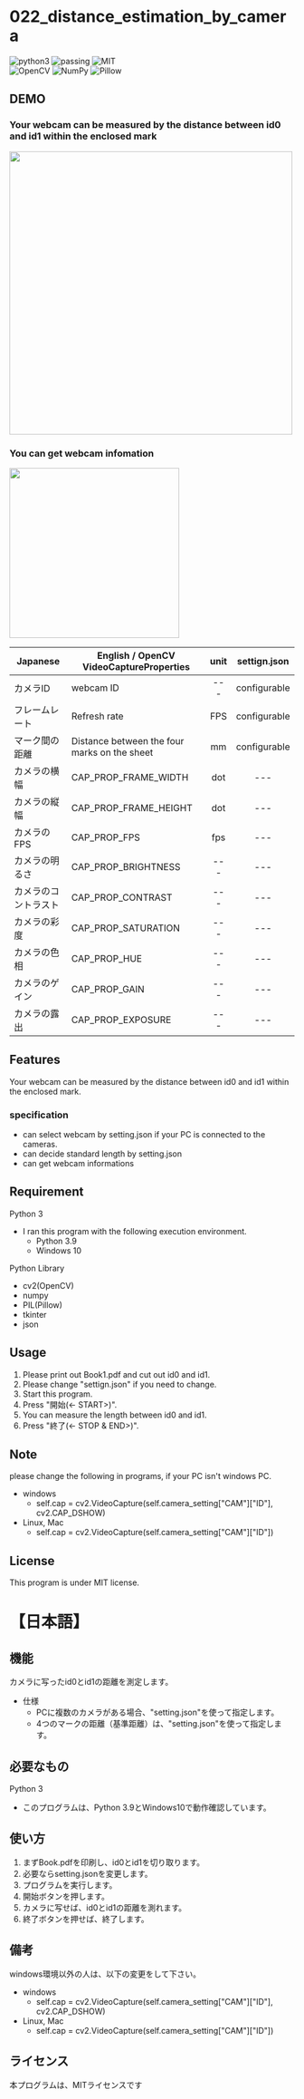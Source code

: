 
# 022_distance_estimation_by_camera

![python3](https://img.shields.io/badge/type-python3-brightgreen)  ![passing](https://img.shields.io/badge/windows%20build-passing-brightgreen) ![MIT](https://img.shields.io/badge/license-MIT-brightgreen)  
![OpenCV](https://img.shields.io/badge/libraly-OpenCV-blue)  ![NumPy](https://img.shields.io/badge/libraly-NumPy-blue)  ![Pillow](https://img.shields.io/badge/libraly-Pillow-blue)

## DEMO

### Your webcam can be measured by the distance between id0 and id1 within the enclosed mark  

<img src="https://user-images.githubusercontent.com/44888139/130731372-a2ff920d-f9e1-45e4-9a34-1c08de441ed3.png" height="500px">  

### You can get webcam infomation  

<img src="https://user-images.githubusercontent.com/44888139/130957708-4f060f34-4286-49f2-a812-220ae4e36bb9.png" height="300px">  

| Japanese | English / OpenCV VideoCaptureProperties | unit | settign.json |
----|----|:---:|:---:
| カメラID | webcam ID | --- |  configurable |
| フレームレート | Refresh rate |  FPS | configurable |
| マーク間の距離 | Distance between the four marks on the sheet |  mm | configurable |
| カメラの横幅 | CAP_PROP_FRAME_WIDTH |  dot | --- |
| カメラの縦幅 | CAP_PROP_FRAME_HEIGHT |  dot | --- |
| カメラのFPS | CAP_PROP_FPS |  fps | --- |
| カメラの明るさ | CAP_PROP_BRIGHTNESS |  --- | --- |
| カメラのコントラスト | CAP_PROP_CONTRAST |  --- | --- |
| カメラの彩度 | CAP_PROP_SATURATION |  --- | --- |
| カメラの色相 | CAP_PROP_HUE |  --- | --- |
| カメラのゲイン | CAP_PROP_GAIN |  --- | --- |
| カメラの露出 | CAP_PROP_EXPOSURE |  --- | --- |

## Features

Your webcam can be measured by the distance between id0 and id1 within the enclosed mark.  

### specification

- can select webcam by setting.json if your PC is connected to the cameras.
- can decide standard length by setting.json
- can get webcam informations

## Requirement  

Python 3

- I ran this program with the following execution environment.
  - Python 3.9
  - Windows 10

Python Library

- cv2(OpenCV)
- numpy
- PIL(Pillow)
- tkinter
- json

## Usage

1. Please print out Book1.pdf and cut out id0 and id1.
1. Please change "settign.json" if you need to change.
1. Start this program.
1. Press "開始(<- START>)".
1. You can measure the length between id0 and id1.
1. Press "終了(<- STOP & END>)".

## Note

please change the following in programs, if your PC isn't windows PC.  

- windows
  - self.cap = cv2.VideoCapture(self.camera_setting["CAM"]["ID"], cv2.CAP_DSHOW)
- Linux, Mac
  - self.cap = cv2.VideoCapture(self.camera_setting["CAM"]["ID"])

## License

This program is under MIT license.  

# 【日本語】

## 機能

カメラに写ったid0とid1の距離を測定します。

- 仕様
  - PCに複数のカメラがある場合、"setting.json"を使って指定します。
  - 4つのマークの距離（基準距離）は、"setting.json"を使って指定します。

## 必要なもの

Python 3

- このプログラムは、Python 3.9とWindows10で動作確認しています。

## 使い方

1. まずBook.pdfを印刷し、id0とid1を切り取ります。
1. 必要ならsetting.jsonを変更します。
1. プログラムを実行します。
1. 開始ボタンを押します。
1. カメラに写せば、id0とid1の距離を測れます。
1. 終了ボタンを押せば、終了します。

## 備考

windows環境以外の人は、以下の変更をして下さい。  

- windows
  - self.cap = cv2.VideoCapture(self.camera_setting["CAM"]["ID"], cv2.CAP_DSHOW)
- Linux, Mac
  - self.cap = cv2.VideoCapture(self.camera_setting["CAM"]["ID"])

## ライセンス

本プログラムは、MITライセンスです
